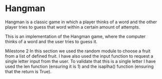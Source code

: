 # Hangman
Hangman is a classic game in which a player thinks of a word and the other player tries to guess that word within a certain amount of attempts.

This is an implementation of the Hangman game, where the computer thinks of a word and the user tries to guess it. 

Milestone 2
In this section we used the random module to choose a fruit from a list of defined fruit.
I have also used the input function to request a single letter input from the user. To validate that this is a single letter I have used the len function (ensuring it is 1) and the isaplha() function (ensuring that the return is True).

